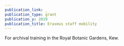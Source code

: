 ```yaml
---
publication_link: _
publication_type: grant
publication_y: 2019
publication_title: Erasmus staff mobility
---
```

For archival training in the Royal Botanic Gardens, Kew.